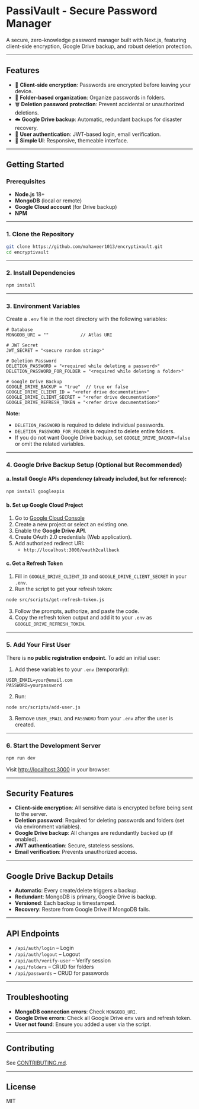 # PassiVault - Secure Password Manager

A secure, zero-knowledge password manager built with Next.js, featuring client-side encryption, Google Drive backup, and robust deletion protection.

---

## Features

- 🔐 **Client-side encryption**: Passwords are encrypted before leaving your device.
- 📁 **Folder-based organization**: Organize passwords in folders.
- 🗑️ **Deletion password protection**: Prevent accidental or unauthorized deletions.
- ☁️ **Google Drive backup**: Automatic, redundant backups for disaster recovery.
- 👤 **User authentication**: JWT-based login, email verification.
- 🎨 **Simple UI**: Responsive, themeable interface.

---

## Getting Started

### Prerequisites

- **Node.js** 18+
- **MongoDB** (local or remote)
- **Google Cloud account** (for Drive backup)
- **NPM**

---

### 1. Clone the Repository

```bash
git clone https://github.com/mahaveer1013/encryptivault.git
cd encryptivault
```

---

### 2. Install Dependencies

```bash
npm install
```

---

### 3. Environment Variables

Create a `.env` file in the root directory with the following variables:

```env
# Database
MONGODB_URI = ""            // Atlas URI

# JWT Secret
JWT_SECRET = "<secure random string>"

# Deletion Password
DELETION_PASSWORD = "<required while deleting a password>"
DELETION_PASSWORD_FOR_FOLDER = "<required while deleting a folder>"

# Google Drive Backup
GOOGLE_DRIVE_BACKUP = "true"  // true or false
GOOGLE_DRIVE_CLIENT_ID = "<refer drive documentation>"
GOOGLE_DRIVE_CLIENT_SECRET = "<refer drive documentation>"
GOOGLE_DRIVE_REFRESH_TOKEN = "<refer drive documentation>"
```

**Note:**
- `DELETION_PASSWORD` is required to delete individual passwords.
- `DELETION_PASSWORD_FOR_FOLDER` is required to delete entire folders.
- If you do not want Google Drive backup, set `GOOGLE_DRIVE_BACKUP=false` or omit the related variables.

---

### 4. Google Drive Backup Setup (Optional but Recommended)

#### a. Install Google APIs dependency (already included, but for reference):

```bash
npm install googleapis
```

#### b. Set up Google Cloud Project

1. Go to [Google Cloud Console](https://console.cloud.google.com/)
2. Create a new project or select an existing one.
3. Enable the **Google Drive API**.
4. Create OAuth 2.0 credentials (Web application).
5. Add authorized redirect URI:
   - `http://localhost:3000/oauth2callback`

#### c. Get a Refresh Token

1. Fill in `GOOGLE_DRIVE_CLIENT_ID` and `GOOGLE_DRIVE_CLIENT_SECRET` in your `.env`.
2. Run the script to get your refresh token:

```bash
node src/scripts/get-refresh-token.js
```

3. Follow the prompts, authorize, and paste the code.
4. Copy the refresh token output and add it to your `.env` as `GOOGLE_DRIVE_REFRESH_TOKEN`.

---

### 5. Add Your First User

There is **no public registration endpoint**. To add an initial user:

1. Add these variables to your `.env` (temporarily):

```env
USER_EMAIL=your@email.com
PASSWORD=yourpassword
```

2. Run:

```bash
node src/scripts/add-user.js
```

3. Remove `USER_EMAIL` and `PASSWORD` from your `.env` after the user is created.

---

### 6. Start the Development Server

```bash
npm run dev
```

Visit [http://localhost:3000](http://localhost:3000) in your browser.

---

## Security Features

- **Client-side encryption**: All sensitive data is encrypted before being sent to the server.
- **Deletion password**: Required for deleting passwords and folders (set via environment variables).
- **Google Drive backup**: All changes are redundantly backed up (if enabled).
- **JWT authentication**: Secure, stateless sessions.
- **Email verification**: Prevents unauthorized access.

---

## Google Drive Backup Details

- **Automatic**: Every create/delete triggers a backup.
- **Redundant**: MongoDB is primary, Google Drive is backup.
- **Versioned**: Each backup is timestamped.
- **Recovery**: Restore from Google Drive if MongoDB fails.

---

## API Endpoints

- `/api/auth/login` – Login
- `/api/auth/logout` – Logout
- `/api/auth/verify-user` – Verify session
- `/api/folders` – CRUD for folders
- `/api/passwords` – CRUD for passwords

---

## Troubleshooting

- **MongoDB connection errors**: Check `MONGODB_URI`.
- **Google Drive errors**: Check all Google Drive env vars and refresh token.
- **User not found**: Ensure you added a user via the script.

---

## Contributing

See [CONTRIBUTING.md](CONTRIBUTING.md).

---

## License

MIT
